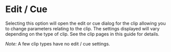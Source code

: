 # Edit / Cue

Selecting this option will open the edit or cue dialog for the clip allowing you to change parameters relating to the clip. The settings displayed will vary depending on the type of clip. See the clip pages in this guide for details.

*Note:* A few clip types have no edit / cue settings.